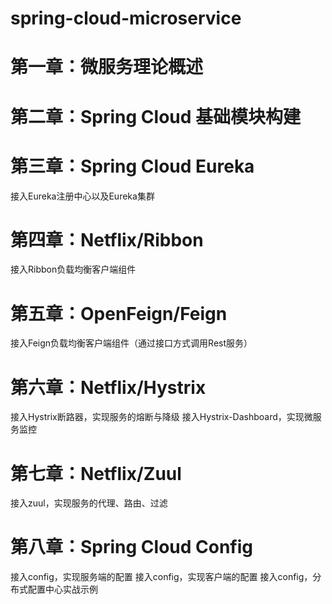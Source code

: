 
# spring-cloud-microservice
# 第一章：微服务理论概述

# 第二章：Spring Cloud 基础模块构建

# 第三章：Spring Cloud Eureka
接入Eureka注册中心以及Eureka集群

# 第四章：Netflix/Ribbon 
接入Ribbon负载均衡客户端组件

# 第五章：OpenFeign/Feign
接入Feign负载均衡客户端组件（通过接口方式调用Rest服务）

# 第六章：Netflix/Hystrix
接入Hystrix断路器，实现服务的熔断与降级
接入Hystrix-Dashboard，实现微服务监控

# 第七章：Netflix/Zuul
接入zuul，实现服务的代理、路由、过滤

# 第八章：Spring Cloud Config
接入config，实现服务端的配置
接入config，实现客户端的配置
接入config，分布式配置中心实战示例
